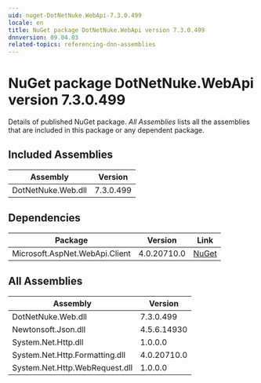 ```yaml
---
uid: nuget-DotNetNuke.WebApi-7.3.0.499
locale: en
title: NuGet package DotNetNuke.WebApi version 7.3.0.499
dnnversion: 09.04.03
related-topics: referencing-dnn-assemblies
---
```


# NuGet package DotNetNuke.WebApi version 7.3.0.499
Details of published NuGet package.
*All Assemblies* lists all the assemblies that are included in this package or any dependent package.

## Included Assemblies

|Assembly|Version|
|---|---|
|DotNetNuke.Web.dll|7.3.0.499|

## Dependencies

|Package|Version|Link|
|---|---|---|
|Microsoft.AspNet.WebApi.Client|4.0.20710.0|[NuGet](https://www.nuget.org/packages/Microsoft.AspNet.WebApi.Client/4.0.20710.0)|

## All Assemblies

|Assembly|Version|
|---|---|
|DotNetNuke.Web.dll|7.3.0.499|
|Newtonsoft.Json.dll|4.5.6.14930|
|System.Net.Http.dll|1.0.0.0|
|System.Net.Http.Formatting.dll|4.0.20710.0|
|System.Net.Http.WebRequest.dll|1.0.0.0|

